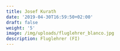 ```yaml
---
title: Josef Kurath
date: '2019-04-30T16:59:50+02:00'
draft: false
weight: '5'
image: /img/uploads/fluglehrer_blanco.jpg
description: Fluglehrer (FI)
---
```

